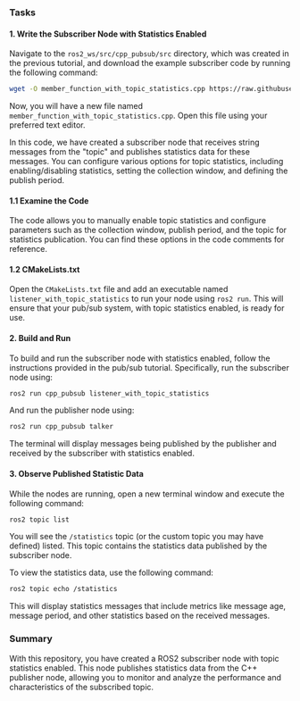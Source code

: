 ### Tasks

#### 1. Write the Subscriber Node with Statistics Enabled

Navigate to the `ros2_ws/src/cpp_pubsub/src` directory, which was created in the previous tutorial, and download the example subscriber code by running the following command:

```bash
wget -O member_function_with_topic_statistics.cpp https://raw.githubusercontent.com/ros2/examples/humble/rclcpp/topics/minimal_subscriber/member_function_with_topic_statistics.cpp
```

Now, you will have a new file named `member_function_with_topic_statistics.cpp`. Open this file using your preferred text editor.

In this code, we have created a subscriber node that receives string messages from the "topic" and publishes statistics data for these messages. You can configure various options for topic statistics, including enabling/disabling statistics, setting the collection window, and defining the publish period.

#### 1.1 Examine the Code

The code allows you to manually enable topic statistics and configure parameters such as the collection window, publish period, and the topic for statistics publication. You can find these options in the code comments for reference.

#### 1.2 CMakeLists.txt

Open the `CMakeLists.txt` file and add an executable named `listener_with_topic_statistics` to run your node using `ros2 run`. This will ensure that your pub/sub system, with topic statistics enabled, is ready for use.

#### 2. Build and Run

To build and run the subscriber node with statistics enabled, follow the instructions provided in the pub/sub tutorial. Specifically, run the subscriber node using:

```bash
ros2 run cpp_pubsub listener_with_topic_statistics
```

And run the publisher node using:

```bash
ros2 run cpp_pubsub talker
```

The terminal will display messages being published by the publisher and received by the subscriber with statistics enabled.

#### 3. Observe Published Statistic Data

While the nodes are running, open a new terminal window and execute the following command:

```bash
ros2 topic list
```

You will see the `/statistics` topic (or the custom topic you may have defined) listed. This topic contains the statistics data published by the subscriber node.

To view the statistics data, use the following command:

```bash
ros2 topic echo /statistics
```

This will display statistics messages that include metrics like message age, message period, and other statistics based on the received messages.

### Summary

With this repository, you have created a ROS2 subscriber node with topic statistics enabled. This node publishes statistics data from the C++ publisher node, allowing you to monitor and analyze the performance and characteristics of the subscribed topic.